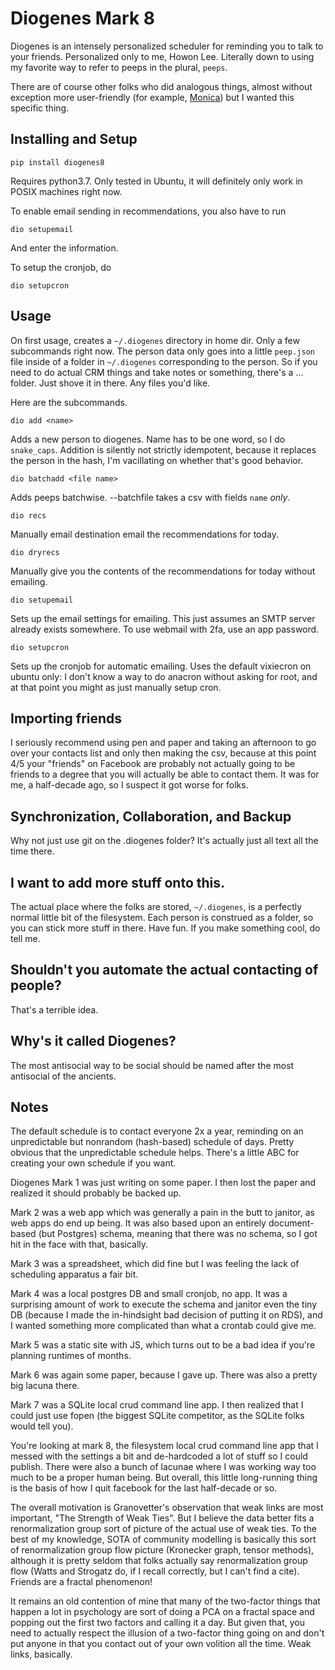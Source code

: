 Diogenes Mark 8
===

Diogenes is an intensely personalized scheduler for reminding you to talk to your friends. Personalized only to me, Howon Lee. Literally down to using my favorite way to refer to peeps in the plural, `peeps`.

There are of course other folks who did analogous things, almost without exception more user-friendly (for example, [Monica](https://www.monicahq.com/)) but I wanted this specific thing.

Installing and Setup
---

`pip install diogenes8`

Requires python3.7. Only tested in Ubuntu, it will definitely only work in POSIX machines right now.

To enable email sending in recommendations, you also have to run

`dio setupemail`

And enter the information.

To setup the cronjob, do

`dio setupcron`

Usage
---
On first usage, creates a `~/.diogenes` directory in home dir. Only a few subcommands right now. The person data only goes into a little `peep.json` file inside of a folder in `~/.diogenes` corresponding to the person. So if you need to do actual CRM things and take notes or something, there's a ... folder. Just shove it in there. Any files you'd like.

Here are the subcommands.

`dio add <name>`

Adds a new person to diogenes. Name has to be one word, so I do `snake_caps`. Addition is silently not strictly idempotent, because it replaces the person in the hash, I'm vacillating on whether that's good behavior.

`dio batchadd <file name>`

Adds peeps batchwise. --batchfile takes a csv with fields `name` _only_.

`dio recs`

Manually email destination email the recommendations for today.

`dio dryrecs`

Manually give you the contents of the recommendations for today without emailing.

`dio setupemail`

Sets up the email settings for emailing. This just assumes an SMTP server already exists somewhere. To use webmail with 2fa, use an app password.

`dio setupcron`

Sets up the cronjob for automatic emailing. Uses the default vixiecron on ubuntu only: I don't know a way to do anacron without asking for root, and at that point you might as just manually setup cron.

Importing friends
---

I seriously recommend using pen and paper and taking an afternoon to go over your contacts list and only then making the csv, because at this point 4/5 your "friends" on Facebook are probably not actually going to be friends to a degree that you will actually be able to contact them. It was for me, a half-decade ago, so I suspect it got worse for folks.

Synchronization, Collaboration, and Backup
---

Why not just use git on the .diogenes folder? It's actually just all text all the time there.

I want to add more stuff onto this.
---

The actual place where the folks are stored, `~/.diogenes`, is a perfectly normal little bit of the filesystem. Each person is construed as a folder, so you can stick more stuff in there. Have fun. If you make something cool, do tell me.

Shouldn't you automate the actual contacting of people?
---

That's a terrible idea.

Why's it called Diogenes?
---

The most antisocial way to be social should be named after the most antisocial of the ancients.

Notes
---

The default schedule is to contact everyone 2x a year, reminding on an unpredictable but nonrandom (hash-based) schedule of days. Pretty obvious that the unpredictable schedule helps. There's a little ABC for creating your own schedule if you want.

Diogenes Mark 1 was just writing on some paper. I then lost the paper and realized it should probably be backed up.

Mark 2 was a web app which was generally a pain in the butt to janitor, as web apps do end up being. It was also based upon an entirely document-based (but Postgres) schema, meaning that there was no schema, so I got hit in the face with that, basically.

Mark 3 was a spreadsheet, which did fine but I was feeling the lack of scheduling apparatus a fair bit.

Mark 4 was a local postgres DB and small cronjob, no app. It was a surprising amount of work to execute the schema and janitor even the tiny DB (because I made the in-hindsight bad decision of putting it on RDS), and I wanted something more complicated than what a crontab could give me.

Mark 5 was a static site with JS, which turns out to be a bad idea if you're planning runtimes of months.

Mark 6 was again some paper, because I gave up. There was also a pretty big lacuna there.

Mark 7 was a SQLite local crud command line app. I then realized that I could just use fopen (the biggest SQLite competitor, as the SQLite folks would tell you).

You're looking at mark 8, the filesystem local crud command line app that I messed with the settings a bit and de-hardcoded a lot of stuff so I could publish. There were also a bunch of lacunae where I was working way too much to be a proper human being. But overall, this little long-running thing is the basis of how I quit facebook for the last half-decade or so.

The overall motivation is Granovetter's observation that weak links are most important, "The Strength of Weak Ties". But I believe the data better fits a renormalization group sort of picture of the actual use of weak ties. To the best of my knowledge, SOTA of community modelling is basically this sort of renormalization group flow picture (Kronecker graph, tensor methods), although it is pretty seldom that folks actually say renormalization group flow (Watts and Strogatz do, if I recall correctly, but I can't find a cite). Friends are a fractal phenomenon!

It remains an old contention of mine that many of the two-factor things that happen a lot in psychology are sort of doing a PCA on a fractal space and popping out the first two factors and calling it a day. But given that, you need to actually respect the illusion of a two-factor thing going on and don't put anyone in that you contact out of your own volition all the time. Weak links, basically.
